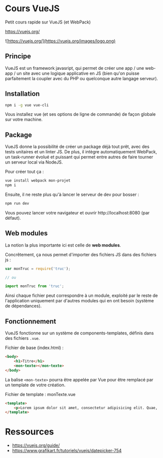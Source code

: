 # Cours VueJS
Petit cours rapide sur VueJS (et WebPack)

https://vuejs.org/

![https://vuejs.org/](https://vuejs.org/images/logo.png)

## Principe

VueJS est un framework javasript, qui permet de créer une app / une web-app / un site avec une logique applicative en JS (bien qu'on puisse parfaitement la coupler avec du PHP ou quelconque autre langage serveur).

## Installation

```bash
npm i -g vue vue-cli
```
Vous installez vue (et ses options de ligne de commande) de façon globale sur votre machine.

## Package

VueJS donne la possibilité de créer un package déjà tout prêt, avec des tests unitaires et un linter JS.
De plus, il intègre automatiquement WebPack, un task-runner évolué et puissant qui permet entre autres de faire tourner un serveur local via NodeJS.

Pour créer tout ça :

```bash
vue install webpack mon-projet
npm i
```

Ensuite, il ne reste plus qu'à lancer le serveur de dev pour bosser :

```bash
npm run dev
```

Vous pouvez lancer votre navigateur et ouvrir http://localhost:8080 (par défaut).

## Web modules
La notion la plus importante ici est celle de **web modules**.

Concrêtement, ça nous permet d'importer des fichiers JS dans des fichiers js :

```javascript
var monTruc = require('truc');

// ou

import monTruc from 'truc';
```

Ainsi chaque fichier peut correspondre à un module, exploité par le reste de l'application uniquement par d'autres modules qui en ont besoin (système de dépendances).

## Fonctionnement
VueJS fonctionne sur un système de components-templates, définis dans des fichiers `.vue`.

Fichier de base (index.html) :

```html
<body>
	<h1>Titre</h1>
	<mon-texte></mon-texte>
</body>
```

La balise `<mon-texte>` pourra être appelée par Vue pour être remplacé par un template de votre création.

Fichier de template : monTexte.vue
```html
<template>
	<p>Lorem ipsum dolor sit amet, consectetur adipisicing elit. Quae, cupiditate quaerat rerum eveniet voluptatum. Facilis quaerat accusamus, nihil quas. Vero harum, doloremque eveniet nam, voluptates officiis! Tenetur minima voluptate quae.</p>
</template>
```

# Ressources

* https://vuejs.org/guide/
* https://www.grafikart.fr/tutoriels/vuejs/datepicker-754
